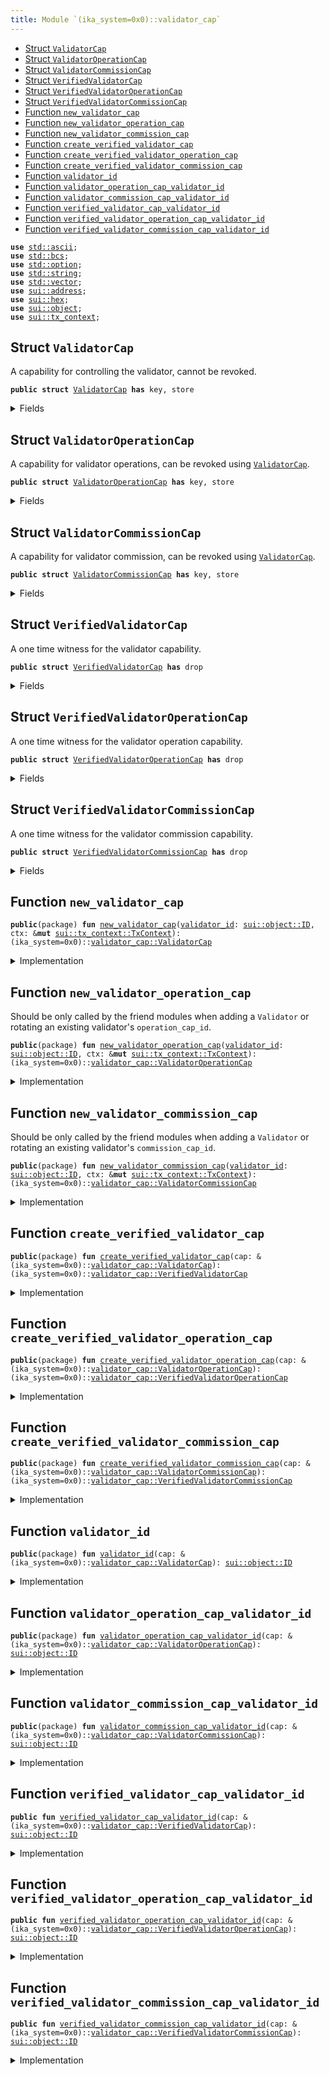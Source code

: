 ```yaml
---
title: Module `(ika_system=0x0)::validator_cap`
---
```




-  [Struct `ValidatorCap`](#(ika_system=0x0)_validator_cap_ValidatorCap)
-  [Struct `ValidatorOperationCap`](#(ika_system=0x0)_validator_cap_ValidatorOperationCap)
-  [Struct `ValidatorCommissionCap`](#(ika_system=0x0)_validator_cap_ValidatorCommissionCap)
-  [Struct `VerifiedValidatorCap`](#(ika_system=0x0)_validator_cap_VerifiedValidatorCap)
-  [Struct `VerifiedValidatorOperationCap`](#(ika_system=0x0)_validator_cap_VerifiedValidatorOperationCap)
-  [Struct `VerifiedValidatorCommissionCap`](#(ika_system=0x0)_validator_cap_VerifiedValidatorCommissionCap)
-  [Function `new_validator_cap`](#(ika_system=0x0)_validator_cap_new_validator_cap)
-  [Function `new_validator_operation_cap`](#(ika_system=0x0)_validator_cap_new_validator_operation_cap)
-  [Function `new_validator_commission_cap`](#(ika_system=0x0)_validator_cap_new_validator_commission_cap)
-  [Function `create_verified_validator_cap`](#(ika_system=0x0)_validator_cap_create_verified_validator_cap)
-  [Function `create_verified_validator_operation_cap`](#(ika_system=0x0)_validator_cap_create_verified_validator_operation_cap)
-  [Function `create_verified_validator_commission_cap`](#(ika_system=0x0)_validator_cap_create_verified_validator_commission_cap)
-  [Function `validator_id`](#(ika_system=0x0)_validator_cap_validator_id)
-  [Function `validator_operation_cap_validator_id`](#(ika_system=0x0)_validator_cap_validator_operation_cap_validator_id)
-  [Function `validator_commission_cap_validator_id`](#(ika_system=0x0)_validator_cap_validator_commission_cap_validator_id)
-  [Function `verified_validator_cap_validator_id`](#(ika_system=0x0)_validator_cap_verified_validator_cap_validator_id)
-  [Function `verified_validator_operation_cap_validator_id`](#(ika_system=0x0)_validator_cap_verified_validator_operation_cap_validator_id)
-  [Function `verified_validator_commission_cap_validator_id`](#(ika_system=0x0)_validator_cap_verified_validator_commission_cap_validator_id)


<pre><code><b>use</b> <a href="../std/ascii.md#std_ascii">std::ascii</a>;
<b>use</b> <a href="../std/bcs.md#std_bcs">std::bcs</a>;
<b>use</b> <a href="../std/option.md#std_option">std::option</a>;
<b>use</b> <a href="../std/string.md#std_string">std::string</a>;
<b>use</b> <a href="../std/vector.md#std_vector">std::vector</a>;
<b>use</b> <a href="../sui/address.md#sui_address">sui::address</a>;
<b>use</b> <a href="../sui/hex.md#sui_hex">sui::hex</a>;
<b>use</b> <a href="../sui/object.md#sui_object">sui::object</a>;
<b>use</b> <a href="../sui/tx_context.md#sui_tx_context">sui::tx_context</a>;
</code></pre>



<a name="(ika_system=0x0)_validator_cap_ValidatorCap"></a>

## Struct `ValidatorCap`

A capability for controlling the validator, cannot be revoked.


<pre><code><b>public</b> <b>struct</b> <a href="../ika_system/validator_cap.md#(ika_system=0x0)_validator_cap_ValidatorCap">ValidatorCap</a> <b>has</b> key, store
</code></pre>



<details>
<summary>Fields</summary>


<dl>
<dt>
<code>id: <a href="../sui/object.md#sui_object_UID">sui::object::UID</a></code>
</dt>
<dd>
</dd>
<dt>
<code><a href="../ika_system/validator_cap.md#(ika_system=0x0)_validator_cap_validator_id">validator_id</a>: <a href="../sui/object.md#sui_object_ID">sui::object::ID</a></code>
</dt>
<dd>
</dd>
</dl>


</details>

<a name="(ika_system=0x0)_validator_cap_ValidatorOperationCap"></a>

## Struct `ValidatorOperationCap`

A capability for validator operations, can be revoked using <code><a href="../ika_system/validator_cap.md#(ika_system=0x0)_validator_cap_ValidatorCap">ValidatorCap</a></code>.


<pre><code><b>public</b> <b>struct</b> <a href="../ika_system/validator_cap.md#(ika_system=0x0)_validator_cap_ValidatorOperationCap">ValidatorOperationCap</a> <b>has</b> key, store
</code></pre>



<details>
<summary>Fields</summary>


<dl>
<dt>
<code>id: <a href="../sui/object.md#sui_object_UID">sui::object::UID</a></code>
</dt>
<dd>
</dd>
<dt>
<code><a href="../ika_system/validator_cap.md#(ika_system=0x0)_validator_cap_validator_id">validator_id</a>: <a href="../sui/object.md#sui_object_ID">sui::object::ID</a></code>
</dt>
<dd>
</dd>
</dl>


</details>

<a name="(ika_system=0x0)_validator_cap_ValidatorCommissionCap"></a>

## Struct `ValidatorCommissionCap`

A capability for validator commission, can be revoked using <code><a href="../ika_system/validator_cap.md#(ika_system=0x0)_validator_cap_ValidatorCap">ValidatorCap</a></code>.


<pre><code><b>public</b> <b>struct</b> <a href="../ika_system/validator_cap.md#(ika_system=0x0)_validator_cap_ValidatorCommissionCap">ValidatorCommissionCap</a> <b>has</b> key, store
</code></pre>



<details>
<summary>Fields</summary>


<dl>
<dt>
<code>id: <a href="../sui/object.md#sui_object_UID">sui::object::UID</a></code>
</dt>
<dd>
</dd>
<dt>
<code><a href="../ika_system/validator_cap.md#(ika_system=0x0)_validator_cap_validator_id">validator_id</a>: <a href="../sui/object.md#sui_object_ID">sui::object::ID</a></code>
</dt>
<dd>
</dd>
</dl>


</details>

<a name="(ika_system=0x0)_validator_cap_VerifiedValidatorCap"></a>

## Struct `VerifiedValidatorCap`

A one time witness for the validator capability.


<pre><code><b>public</b> <b>struct</b> <a href="../ika_system/validator_cap.md#(ika_system=0x0)_validator_cap_VerifiedValidatorCap">VerifiedValidatorCap</a> <b>has</b> drop
</code></pre>



<details>
<summary>Fields</summary>


<dl>
<dt>
<code><a href="../ika_system/validator_cap.md#(ika_system=0x0)_validator_cap_validator_id">validator_id</a>: <a href="../sui/object.md#sui_object_ID">sui::object::ID</a></code>
</dt>
<dd>
</dd>
</dl>


</details>

<a name="(ika_system=0x0)_validator_cap_VerifiedValidatorOperationCap"></a>

## Struct `VerifiedValidatorOperationCap`

A one time witness for the validator operation capability.


<pre><code><b>public</b> <b>struct</b> <a href="../ika_system/validator_cap.md#(ika_system=0x0)_validator_cap_VerifiedValidatorOperationCap">VerifiedValidatorOperationCap</a> <b>has</b> drop
</code></pre>



<details>
<summary>Fields</summary>


<dl>
<dt>
<code><a href="../ika_system/validator_cap.md#(ika_system=0x0)_validator_cap_validator_id">validator_id</a>: <a href="../sui/object.md#sui_object_ID">sui::object::ID</a></code>
</dt>
<dd>
</dd>
</dl>


</details>

<a name="(ika_system=0x0)_validator_cap_VerifiedValidatorCommissionCap"></a>

## Struct `VerifiedValidatorCommissionCap`

A one time witness for the validator commission capability.


<pre><code><b>public</b> <b>struct</b> <a href="../ika_system/validator_cap.md#(ika_system=0x0)_validator_cap_VerifiedValidatorCommissionCap">VerifiedValidatorCommissionCap</a> <b>has</b> drop
</code></pre>



<details>
<summary>Fields</summary>


<dl>
<dt>
<code><a href="../ika_system/validator_cap.md#(ika_system=0x0)_validator_cap_validator_id">validator_id</a>: <a href="../sui/object.md#sui_object_ID">sui::object::ID</a></code>
</dt>
<dd>
</dd>
</dl>


</details>

<a name="(ika_system=0x0)_validator_cap_new_validator_cap"></a>

## Function `new_validator_cap`



<pre><code><b>public</b>(package) <b>fun</b> <a href="../ika_system/validator_cap.md#(ika_system=0x0)_validator_cap_new_validator_cap">new_validator_cap</a>(<a href="../ika_system/validator_cap.md#(ika_system=0x0)_validator_cap_validator_id">validator_id</a>: <a href="../sui/object.md#sui_object_ID">sui::object::ID</a>, ctx: &<b>mut</b> <a href="../sui/tx_context.md#sui_tx_context_TxContext">sui::tx_context::TxContext</a>): (ika_system=0x0)::<a href="../ika_system/validator_cap.md#(ika_system=0x0)_validator_cap_ValidatorCap">validator_cap::ValidatorCap</a>
</code></pre>



<details>
<summary>Implementation</summary>


<pre><code><b>public</b>(package) <b>fun</b> <a href="../ika_system/validator_cap.md#(ika_system=0x0)_validator_cap_new_validator_cap">new_validator_cap</a>(<a href="../ika_system/validator_cap.md#(ika_system=0x0)_validator_cap_validator_id">validator_id</a>: ID, ctx: &<b>mut</b> TxContext): <a href="../ika_system/validator_cap.md#(ika_system=0x0)_validator_cap_ValidatorCap">ValidatorCap</a> {
    <a href="../ika_system/validator_cap.md#(ika_system=0x0)_validator_cap_ValidatorCap">ValidatorCap</a> {
        id: object::new(ctx),
        <a href="../ika_system/validator_cap.md#(ika_system=0x0)_validator_cap_validator_id">validator_id</a>,
    }
}
</code></pre>



</details>

<a name="(ika_system=0x0)_validator_cap_new_validator_operation_cap"></a>

## Function `new_validator_operation_cap`

Should be only called by the friend modules when adding a <code>Validator</code>
or rotating an existing validator's <code>operation_cap_id</code>.


<pre><code><b>public</b>(package) <b>fun</b> <a href="../ika_system/validator_cap.md#(ika_system=0x0)_validator_cap_new_validator_operation_cap">new_validator_operation_cap</a>(<a href="../ika_system/validator_cap.md#(ika_system=0x0)_validator_cap_validator_id">validator_id</a>: <a href="../sui/object.md#sui_object_ID">sui::object::ID</a>, ctx: &<b>mut</b> <a href="../sui/tx_context.md#sui_tx_context_TxContext">sui::tx_context::TxContext</a>): (ika_system=0x0)::<a href="../ika_system/validator_cap.md#(ika_system=0x0)_validator_cap_ValidatorOperationCap">validator_cap::ValidatorOperationCap</a>
</code></pre>



<details>
<summary>Implementation</summary>


<pre><code><b>public</b>(package) <b>fun</b> <a href="../ika_system/validator_cap.md#(ika_system=0x0)_validator_cap_new_validator_operation_cap">new_validator_operation_cap</a>(
    <a href="../ika_system/validator_cap.md#(ika_system=0x0)_validator_cap_validator_id">validator_id</a>: ID,
    ctx: &<b>mut</b> TxContext,
): <a href="../ika_system/validator_cap.md#(ika_system=0x0)_validator_cap_ValidatorOperationCap">ValidatorOperationCap</a> {
    <a href="../ika_system/validator_cap.md#(ika_system=0x0)_validator_cap_ValidatorOperationCap">ValidatorOperationCap</a> {
        id: object::new(ctx),
        <a href="../ika_system/validator_cap.md#(ika_system=0x0)_validator_cap_validator_id">validator_id</a>,
    }
}
</code></pre>



</details>

<a name="(ika_system=0x0)_validator_cap_new_validator_commission_cap"></a>

## Function `new_validator_commission_cap`

Should be only called by the friend modules when adding a <code>Validator</code>
or rotating an existing validator's <code>commission_cap_id</code>.


<pre><code><b>public</b>(package) <b>fun</b> <a href="../ika_system/validator_cap.md#(ika_system=0x0)_validator_cap_new_validator_commission_cap">new_validator_commission_cap</a>(<a href="../ika_system/validator_cap.md#(ika_system=0x0)_validator_cap_validator_id">validator_id</a>: <a href="../sui/object.md#sui_object_ID">sui::object::ID</a>, ctx: &<b>mut</b> <a href="../sui/tx_context.md#sui_tx_context_TxContext">sui::tx_context::TxContext</a>): (ika_system=0x0)::<a href="../ika_system/validator_cap.md#(ika_system=0x0)_validator_cap_ValidatorCommissionCap">validator_cap::ValidatorCommissionCap</a>
</code></pre>



<details>
<summary>Implementation</summary>


<pre><code><b>public</b>(package) <b>fun</b> <a href="../ika_system/validator_cap.md#(ika_system=0x0)_validator_cap_new_validator_commission_cap">new_validator_commission_cap</a>(
    <a href="../ika_system/validator_cap.md#(ika_system=0x0)_validator_cap_validator_id">validator_id</a>: ID,
    ctx: &<b>mut</b> TxContext,
): <a href="../ika_system/validator_cap.md#(ika_system=0x0)_validator_cap_ValidatorCommissionCap">ValidatorCommissionCap</a> {
    <a href="../ika_system/validator_cap.md#(ika_system=0x0)_validator_cap_ValidatorCommissionCap">ValidatorCommissionCap</a> {
        id: object::new(ctx),
        <a href="../ika_system/validator_cap.md#(ika_system=0x0)_validator_cap_validator_id">validator_id</a>,
    }
}
</code></pre>



</details>

<a name="(ika_system=0x0)_validator_cap_create_verified_validator_cap"></a>

## Function `create_verified_validator_cap`



<pre><code><b>public</b>(package) <b>fun</b> <a href="../ika_system/validator_cap.md#(ika_system=0x0)_validator_cap_create_verified_validator_cap">create_verified_validator_cap</a>(cap: &(ika_system=0x0)::<a href="../ika_system/validator_cap.md#(ika_system=0x0)_validator_cap_ValidatorCap">validator_cap::ValidatorCap</a>): (ika_system=0x0)::<a href="../ika_system/validator_cap.md#(ika_system=0x0)_validator_cap_VerifiedValidatorCap">validator_cap::VerifiedValidatorCap</a>
</code></pre>



<details>
<summary>Implementation</summary>


<pre><code><b>public</b>(package) <b>fun</b> <a href="../ika_system/validator_cap.md#(ika_system=0x0)_validator_cap_create_verified_validator_cap">create_verified_validator_cap</a>(cap: &<a href="../ika_system/validator_cap.md#(ika_system=0x0)_validator_cap_ValidatorCap">ValidatorCap</a>): <a href="../ika_system/validator_cap.md#(ika_system=0x0)_validator_cap_VerifiedValidatorCap">VerifiedValidatorCap</a> {
    <a href="../ika_system/validator_cap.md#(ika_system=0x0)_validator_cap_VerifiedValidatorCap">VerifiedValidatorCap</a> {
        <a href="../ika_system/validator_cap.md#(ika_system=0x0)_validator_cap_validator_id">validator_id</a>: cap.<a href="../ika_system/validator_cap.md#(ika_system=0x0)_validator_cap_validator_id">validator_id</a>,
    }
}
</code></pre>



</details>

<a name="(ika_system=0x0)_validator_cap_create_verified_validator_operation_cap"></a>

## Function `create_verified_validator_operation_cap`



<pre><code><b>public</b>(package) <b>fun</b> <a href="../ika_system/validator_cap.md#(ika_system=0x0)_validator_cap_create_verified_validator_operation_cap">create_verified_validator_operation_cap</a>(cap: &(ika_system=0x0)::<a href="../ika_system/validator_cap.md#(ika_system=0x0)_validator_cap_ValidatorOperationCap">validator_cap::ValidatorOperationCap</a>): (ika_system=0x0)::<a href="../ika_system/validator_cap.md#(ika_system=0x0)_validator_cap_VerifiedValidatorOperationCap">validator_cap::VerifiedValidatorOperationCap</a>
</code></pre>



<details>
<summary>Implementation</summary>


<pre><code><b>public</b>(package) <b>fun</b> <a href="../ika_system/validator_cap.md#(ika_system=0x0)_validator_cap_create_verified_validator_operation_cap">create_verified_validator_operation_cap</a>(cap: &<a href="../ika_system/validator_cap.md#(ika_system=0x0)_validator_cap_ValidatorOperationCap">ValidatorOperationCap</a>): <a href="../ika_system/validator_cap.md#(ika_system=0x0)_validator_cap_VerifiedValidatorOperationCap">VerifiedValidatorOperationCap</a> {
    <a href="../ika_system/validator_cap.md#(ika_system=0x0)_validator_cap_VerifiedValidatorOperationCap">VerifiedValidatorOperationCap</a> {
        <a href="../ika_system/validator_cap.md#(ika_system=0x0)_validator_cap_validator_id">validator_id</a>: cap.<a href="../ika_system/validator_cap.md#(ika_system=0x0)_validator_cap_validator_id">validator_id</a>,
    }
}
</code></pre>



</details>

<a name="(ika_system=0x0)_validator_cap_create_verified_validator_commission_cap"></a>

## Function `create_verified_validator_commission_cap`



<pre><code><b>public</b>(package) <b>fun</b> <a href="../ika_system/validator_cap.md#(ika_system=0x0)_validator_cap_create_verified_validator_commission_cap">create_verified_validator_commission_cap</a>(cap: &(ika_system=0x0)::<a href="../ika_system/validator_cap.md#(ika_system=0x0)_validator_cap_ValidatorCommissionCap">validator_cap::ValidatorCommissionCap</a>): (ika_system=0x0)::<a href="../ika_system/validator_cap.md#(ika_system=0x0)_validator_cap_VerifiedValidatorCommissionCap">validator_cap::VerifiedValidatorCommissionCap</a>
</code></pre>



<details>
<summary>Implementation</summary>


<pre><code><b>public</b>(package) <b>fun</b> <a href="../ika_system/validator_cap.md#(ika_system=0x0)_validator_cap_create_verified_validator_commission_cap">create_verified_validator_commission_cap</a>(cap: &<a href="../ika_system/validator_cap.md#(ika_system=0x0)_validator_cap_ValidatorCommissionCap">ValidatorCommissionCap</a>): <a href="../ika_system/validator_cap.md#(ika_system=0x0)_validator_cap_VerifiedValidatorCommissionCap">VerifiedValidatorCommissionCap</a> {
    <a href="../ika_system/validator_cap.md#(ika_system=0x0)_validator_cap_VerifiedValidatorCommissionCap">VerifiedValidatorCommissionCap</a> {
        <a href="../ika_system/validator_cap.md#(ika_system=0x0)_validator_cap_validator_id">validator_id</a>: cap.<a href="../ika_system/validator_cap.md#(ika_system=0x0)_validator_cap_validator_id">validator_id</a>,
    }
}
</code></pre>



</details>

<a name="(ika_system=0x0)_validator_cap_validator_id"></a>

## Function `validator_id`



<pre><code><b>public</b>(package) <b>fun</b> <a href="../ika_system/validator_cap.md#(ika_system=0x0)_validator_cap_validator_id">validator_id</a>(cap: &(ika_system=0x0)::<a href="../ika_system/validator_cap.md#(ika_system=0x0)_validator_cap_ValidatorCap">validator_cap::ValidatorCap</a>): <a href="../sui/object.md#sui_object_ID">sui::object::ID</a>
</code></pre>



<details>
<summary>Implementation</summary>


<pre><code><b>public</b>(package) <b>fun</b> <a href="../ika_system/validator_cap.md#(ika_system=0x0)_validator_cap_validator_id">validator_id</a>(cap: &<a href="../ika_system/validator_cap.md#(ika_system=0x0)_validator_cap_ValidatorCap">ValidatorCap</a>): ID {
    cap.<a href="../ika_system/validator_cap.md#(ika_system=0x0)_validator_cap_validator_id">validator_id</a>
}
</code></pre>



</details>

<a name="(ika_system=0x0)_validator_cap_validator_operation_cap_validator_id"></a>

## Function `validator_operation_cap_validator_id`



<pre><code><b>public</b>(package) <b>fun</b> <a href="../ika_system/validator_cap.md#(ika_system=0x0)_validator_cap_validator_operation_cap_validator_id">validator_operation_cap_validator_id</a>(cap: &(ika_system=0x0)::<a href="../ika_system/validator_cap.md#(ika_system=0x0)_validator_cap_ValidatorOperationCap">validator_cap::ValidatorOperationCap</a>): <a href="../sui/object.md#sui_object_ID">sui::object::ID</a>
</code></pre>



<details>
<summary>Implementation</summary>


<pre><code><b>public</b>(package) <b>fun</b> <a href="../ika_system/validator_cap.md#(ika_system=0x0)_validator_cap_validator_operation_cap_validator_id">validator_operation_cap_validator_id</a>(cap: &<a href="../ika_system/validator_cap.md#(ika_system=0x0)_validator_cap_ValidatorOperationCap">ValidatorOperationCap</a>): ID {
    cap.<a href="../ika_system/validator_cap.md#(ika_system=0x0)_validator_cap_validator_id">validator_id</a>
}
</code></pre>



</details>

<a name="(ika_system=0x0)_validator_cap_validator_commission_cap_validator_id"></a>

## Function `validator_commission_cap_validator_id`



<pre><code><b>public</b>(package) <b>fun</b> <a href="../ika_system/validator_cap.md#(ika_system=0x0)_validator_cap_validator_commission_cap_validator_id">validator_commission_cap_validator_id</a>(cap: &(ika_system=0x0)::<a href="../ika_system/validator_cap.md#(ika_system=0x0)_validator_cap_ValidatorCommissionCap">validator_cap::ValidatorCommissionCap</a>): <a href="../sui/object.md#sui_object_ID">sui::object::ID</a>
</code></pre>



<details>
<summary>Implementation</summary>


<pre><code><b>public</b>(package) <b>fun</b> <a href="../ika_system/validator_cap.md#(ika_system=0x0)_validator_cap_validator_commission_cap_validator_id">validator_commission_cap_validator_id</a>(cap: &<a href="../ika_system/validator_cap.md#(ika_system=0x0)_validator_cap_ValidatorCommissionCap">ValidatorCommissionCap</a>): ID {
    cap.<a href="../ika_system/validator_cap.md#(ika_system=0x0)_validator_cap_validator_id">validator_id</a>
}
</code></pre>



</details>

<a name="(ika_system=0x0)_validator_cap_verified_validator_cap_validator_id"></a>

## Function `verified_validator_cap_validator_id`



<pre><code><b>public</b> <b>fun</b> <a href="../ika_system/validator_cap.md#(ika_system=0x0)_validator_cap_verified_validator_cap_validator_id">verified_validator_cap_validator_id</a>(cap: &(ika_system=0x0)::<a href="../ika_system/validator_cap.md#(ika_system=0x0)_validator_cap_VerifiedValidatorCap">validator_cap::VerifiedValidatorCap</a>): <a href="../sui/object.md#sui_object_ID">sui::object::ID</a>
</code></pre>



<details>
<summary>Implementation</summary>


<pre><code><b>public</b> <b>fun</b> <a href="../ika_system/validator_cap.md#(ika_system=0x0)_validator_cap_verified_validator_cap_validator_id">verified_validator_cap_validator_id</a>(cap: &<a href="../ika_system/validator_cap.md#(ika_system=0x0)_validator_cap_VerifiedValidatorCap">VerifiedValidatorCap</a>): ID {
    cap.<a href="../ika_system/validator_cap.md#(ika_system=0x0)_validator_cap_validator_id">validator_id</a>
}
</code></pre>



</details>

<a name="(ika_system=0x0)_validator_cap_verified_validator_operation_cap_validator_id"></a>

## Function `verified_validator_operation_cap_validator_id`



<pre><code><b>public</b> <b>fun</b> <a href="../ika_system/validator_cap.md#(ika_system=0x0)_validator_cap_verified_validator_operation_cap_validator_id">verified_validator_operation_cap_validator_id</a>(cap: &(ika_system=0x0)::<a href="../ika_system/validator_cap.md#(ika_system=0x0)_validator_cap_VerifiedValidatorOperationCap">validator_cap::VerifiedValidatorOperationCap</a>): <a href="../sui/object.md#sui_object_ID">sui::object::ID</a>
</code></pre>



<details>
<summary>Implementation</summary>


<pre><code><b>public</b> <b>fun</b> <a href="../ika_system/validator_cap.md#(ika_system=0x0)_validator_cap_verified_validator_operation_cap_validator_id">verified_validator_operation_cap_validator_id</a>(cap: &<a href="../ika_system/validator_cap.md#(ika_system=0x0)_validator_cap_VerifiedValidatorOperationCap">VerifiedValidatorOperationCap</a>): ID {
    cap.<a href="../ika_system/validator_cap.md#(ika_system=0x0)_validator_cap_validator_id">validator_id</a>
}
</code></pre>



</details>

<a name="(ika_system=0x0)_validator_cap_verified_validator_commission_cap_validator_id"></a>

## Function `verified_validator_commission_cap_validator_id`



<pre><code><b>public</b> <b>fun</b> <a href="../ika_system/validator_cap.md#(ika_system=0x0)_validator_cap_verified_validator_commission_cap_validator_id">verified_validator_commission_cap_validator_id</a>(cap: &(ika_system=0x0)::<a href="../ika_system/validator_cap.md#(ika_system=0x0)_validator_cap_VerifiedValidatorCommissionCap">validator_cap::VerifiedValidatorCommissionCap</a>): <a href="../sui/object.md#sui_object_ID">sui::object::ID</a>
</code></pre>



<details>
<summary>Implementation</summary>


<pre><code><b>public</b> <b>fun</b> <a href="../ika_system/validator_cap.md#(ika_system=0x0)_validator_cap_verified_validator_commission_cap_validator_id">verified_validator_commission_cap_validator_id</a>(cap: &<a href="../ika_system/validator_cap.md#(ika_system=0x0)_validator_cap_VerifiedValidatorCommissionCap">VerifiedValidatorCommissionCap</a>): ID {
    cap.<a href="../ika_system/validator_cap.md#(ika_system=0x0)_validator_cap_validator_id">validator_id</a>
}
</code></pre>



</details>
